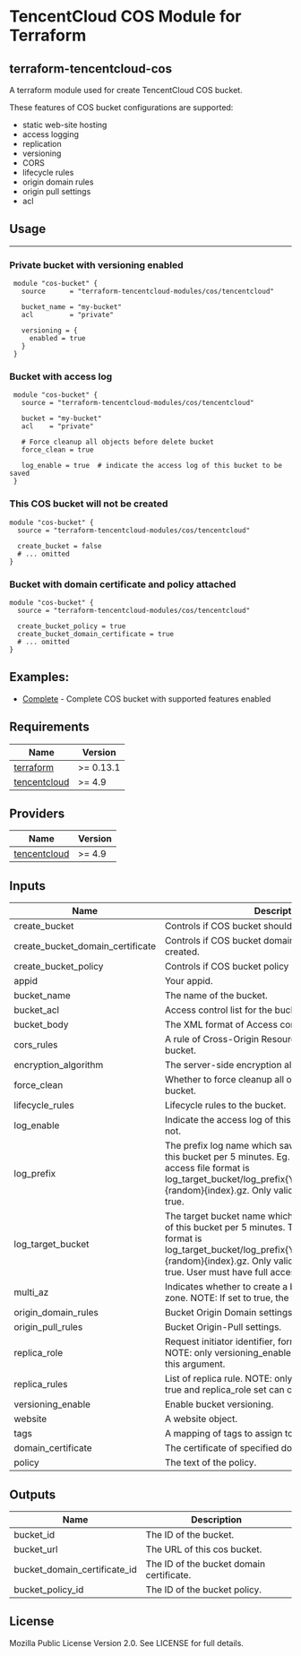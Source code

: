 # TencentCloud COS Module for Terraform

## terraform-tencentcloud-cos

A terraform module used for create TencentCloud COS bucket.

These features of COS bucket configurations are supported:
- static web-site hosting
- access logging
- replication
- versioning
- CORS
- lifecycle rules
- origin domain rules
- origin pull settings
- acl


## Usage
-----
### Private bucket with versioning enabled
```hcl
 module "cos-bucket" {
   source      = "terraform-tencentcloud-modules/cos/tencentcloud"

   bucket_name = "my-bucket"
   acl         = "private"

   versioning = {
     enabled = true
   }
 }
```

### Bucket with access log

```hcl
 module "cos-bucket" {
   source = "terraform-tencentcloud-modules/cos/tencentcloud"

   bucket = "my-bucket"
   acl    = "private"

   # Force cleanup all objects before delete bucket
   force_clean = true

   log_enable = true  # indicate the access log of this bucket to be saved
 }
```

### This COS bucket will not be created
```
module "cos-bucket" {
  source = "terraform-tencentcloud-modules/cos/tencentcloud"

  create_bucket = false
  # ... omitted
}
```

### Bucket with domain certificate and policy attached
```
module "cos-bucket" {
  source = "terraform-tencentcloud-modules/cos/tencentcloud"

  create_bucket_policy = true 
  create_bucket_domain_certificate = true
  # ... omitted
}
```

## Examples:

- [Complete](https://github.com/terraform-tencentcloud-modules/terraform-tencent-cos/tree/master/examples/complete) - Complete COS bucket with supported features enabled


## Requirements

| Name | Version |
|------|---------|
| <a name="requirement_terraform"></a> [terraform](#requirement\_terraform) | >= 0.13.1 |
| <a name="requirement_tencentcloud"></a> [tencentcloud](#requirement\_tencentcloud) | >= 4.9 |

## Providers

| Name | Version |
|------|---------|
| <a name="provider_tencentcloud"></a> [tencentcloud](#provider\_tencentcloud) | >= 4.9 |


## Inputs

| Name | Description | Type | Default | Required |
|------|-------------|------|---------|:--------:|
| create_bucket | Controls if COS bucket should be created. | bool | true | no
| create_bucket_domain_certificate | Controls if COS bucket domain certificate should be created. | bool | true | no
| create_bucket_policy | Controls if COS bucket policy should be created. | bool | true | no
| appid | Your appid. | string | "" | yes
| bucket_name | The name of the bucket. | string | "" | yes
| bucket_acl | Access control list for the bucket. | string | private | no
| bucket_body | The XML format of Access control list for the bucket. | string | "" | no
| cors_rules | A rule of Cross-Origin Resource Sharing for the bucket. | list | [] | no
| encryption_algorithm | The server-side encryption algorithm to the bucket. | string | AES256 | no
| force_clean | Whether to force cleanup all objects before delete bucket. | bool | false | no
| lifecycle_rules | Lifecycle rules to the bucket. | list | [] | no
| log_enable | Indicate the access log of this bucket to be saved or not. | bool | false | no
| log_prefix | The prefix log name which saves the access log of this bucket per 5 minutes. Eg. MyLogPrefix/. The log access file format is log_target_bucket/log_prefix{YYYY}/{MM}/{DD}/{time}{random}{index}.gz. Only valid when log_enable is true. | string | "" | no
| log_target_bucket | The target bucket name which saves the access log of this bucket per 5 minutes. The log access file format is log_target_bucket/log_prefix{YYYY}/{MM}/{DD}/{time}{random}{index}.gz. Only valid when log_enable is true. User must have full access on this bucket. | string | "" | no
| multi_az | Indicates whether to create a bucket of multi available zone. NOTE: If set to true, the versioning must enable. | bool | false | no
| origin_domain_rules | Bucket Origin Domain settings. | list(map(string)) | [] | no
| origin_pull_rules | Bucket Origin-Pull settings. | list | [] | no
| replica_role | Request initiator identifier, format: qcs::cam::uin/<owneruin>:uin/<subuin>. NOTE: only versioning_enable is true can configure this argument. | string | "" | no
| replica_rules | List of replica rule. NOTE: only versioning_enable is true and replica_role set can configure this argument. | list(map(string)) | [] | no
| versioning_enable | Enable bucket versioning. | bool | false | no
| website | A website object. | list(map(string)) | [] | no
| tags | A mapping of tags to assign to the bucket. | map(string) | {} | no
| domain_certificate | The certificate of specified doamin. | list | [] | no
| policy | The text of the policy. | string | "" | no

## Outputs

| Name | Description |
|------|-------------|
| bucket_id | The ID of the bucket. |
| bucket_url | The URL of this cos bucket. |
| bucket_domain_certificate_id | The ID of the bucket domain certificate. |
| bucket_policy_id | The ID of the bucket policy. |


## License

Mozilla Public License Version 2.0.
See LICENSE for full details.
